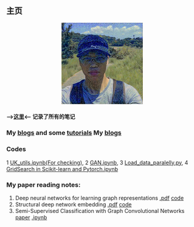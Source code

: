 ## 主页  
<div style="text-align:center"><img src="https://raw.githubusercontent.com/zhensyuan/imgs/master/yz2.jpg" width = "214" height = "214" align=center/></div>  

#### -->[这里](https://zhensyuan.github.io/yz/)<-- 记录了所有的笔记  

### My [blogs](https://zhensyuan.github.io/blog/) and some [tutorials](https://zhensyuan.github.io/DL-Tutorial/) My [blogs](https://zhensyuan.github.io/yz/)  

### Codes  
1 [UK_utils.ipynb(For checking)](https://github.com/zhensyuan/DL-Tutorial/blob/master/UK_utils.ipynb), 
2 [GAN.ipynb](https://github.com/zhensyuan/DL-Tutorial/blob/master/gan.ipynb), 
3 [Load_data_paralelly.py](https://github.com/zhensyuan/DL-Tutorial/blob/master/read_data_paralelly.py), 
4 [GridSearch in Scikit-learn and Pytorch.ipynb](https://github.com/zhensyuan/DL-Tutorial/blob/master/cross_validation.ipynb)



### My paper reading notes:  
1. Deep neural networks for learning graph representations [.pdf](https://raw.githubusercontent.com/zhensyuan/zhensyuan.github.io/master/DNN%20for%20Learning%20Graph%20Representations.pdf) [code]()  
2. Structural deep network embedding [.pdf](https://raw.githubusercontent.com/zhensyuan/zhensyuan.github.io/master/SDNE.pdf) [code]()  
3. Semi-Supervised Classification with Graph Convolutional Networks [paper](http://arxiv.org/abs/1609.02907) [.ipynb](https://github.com/zhensyuan/DL-Tutorial/blob/master/GCN_example.ipynb)  
